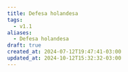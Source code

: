 ```yaml
---
title: Defesa holandesa
tags:
  - v1.1
aliases:
  - Defesa holandesa
draft: true
created_at: 2024-07-12T19:47:41-03:00
updated_at: 2024-10-12T15:32:32-03:00
---
```

